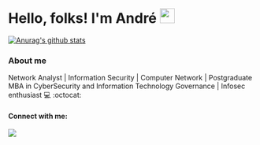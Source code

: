 # Hello, folks! I'm André <img src="https://raw.githubusercontent.com/MartinHeinz/MartinHeinz/master/wave.gif" width="30px">

[![Anurag's github stats](https://github-readme-stats.vercel.app/api?username=piresand&theme=blue-green)](https://github.com/piresand/github-readme-stats)

### About me

Network Analyst | Information Security | Computer Network | Postgraduate MBA in CyberSecurity and Information Technology Governance | Infosec enthusiast 💻 :octocat:

#### Connect with me:
<a href="https://www.linkedin.com/in/piresand" alt="linkedin" target="_blank">
<img src="https://img.shields.io/badge/LinkedIn-piresand.svg?&style=flat-square&logo=linkedin&logoColor=white">
<script src="https://tryhackme.com/badge/531341"></script>
</a>



